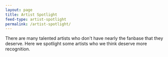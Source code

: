 ```yaml
---
layout: page
title: Artist Spotlight
feed-type: artist-spotlight
permalink: /artist-spotlight/
---
```

There are many talented artists who don't have nearly the fanbase that they deserve. Here we spotlight some artists who we think deserve more recognition.
